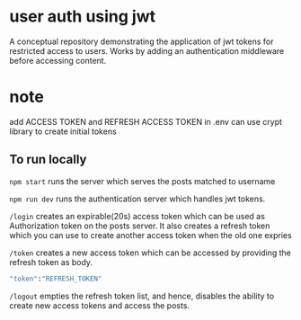 # user auth using jwt

A conceptual repository demonstrating the application of jwt tokens for restricted access to users. Works by adding an authentication middleware before accessing content. 


# note
add ACCESS TOKEN and REFRESH ACCESS TOKEN in .env
can use crypt library to create initial tokens



## To run locally
`npm start` runs the server which serves the posts matched to username

`npm run dev` runs the authentication server which handles jwt tokens. 

`/login` creates an expirable(20s) access token which can be used as Authorization token on the posts server. It also creates a refresh token which you can use to create another access token when the old one expries

`/token` creates a new access token which can be accessed by providing the refresh token as body. 

```bash
"token":"REFRESH_TOKEN"
```

`/logout` empties the refresh token list, and hence, disables the ability to create new access tokens and access the posts.